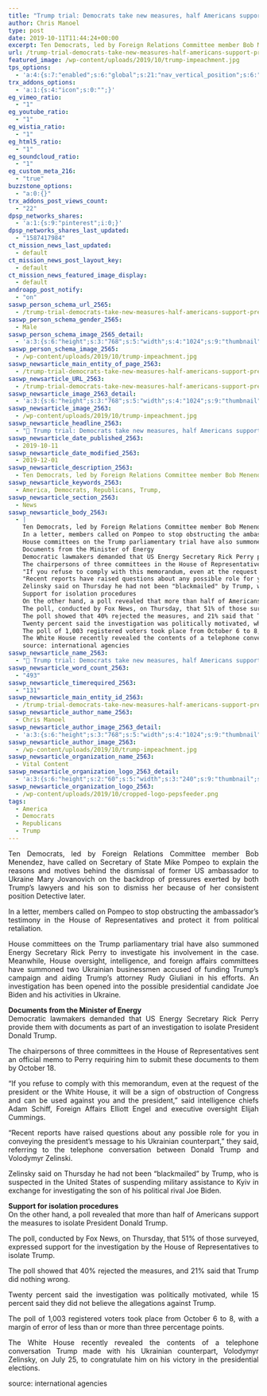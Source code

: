 ```yaml
---
title: "Trump trial: Democrats take new measures, half Americans support president impeachment"
author: Chris Manoel
type: post
date: 2019-10-11T11:44:24+00:00
excerpt: Ten Democrats, led by Foreign Relations Committee member Bob Menendez, have called on Secretary of State Mike Pompeo to explain the reasons and motives behind the dismissal of former US ambassador to Ukraine Mary Jovanovich
url: /trump-trial-democrats-take-new-measures-half-americans-support-president-impeachment/
featured_image: /wp-content/uploads/2019/10/trump-impeachment.jpg
tps_options:
  - 'a:4:{s:7:"enabled";s:6:"global";s:21:"nav_vertical_position";s:6:"global";s:23:"nav_hide_on_first_slide";b:0;s:23:"slide_loading_mechanism";s:6:"global";}'
trx_addons_options:
  - 'a:1:{s:4:"icon";s:0:"";}'
eg_vimeo_ratio:
  - "1"
eg_youtube_ratio:
  - "1"
eg_wistia_ratio:
  - "1"
eg_html5_ratio:
  - "1"
eg_soundcloud_ratio:
  - "1"
eg_custom_meta_216:
  - "true"
buzzstone_options:
  - "a:0:{}"
trx_addons_post_views_count:
  - "22"
dpsp_networks_shares:
  - 'a:1:{s:9:"pinterest";i:0;}'
dpsp_networks_shares_last_updated:
  - "1587417984"
ct_mission_news_last_updated:
  - default
ct_mission_news_post_layout_key:
  - default
ct_mission_news_featured_image_display:
  - default
androapp_post_notify:
  - "on"
saswp_person_schema_url_2565:
  - /trump-trial-democrats-take-new-measures-half-americans-support-president-impeachment/
saswp_person_schema_gender_2565:
  - Male
saswp_person_schema_image_2565_detail:
  - 'a:3:{s:6:"height";s:3:"768";s:5:"width";s:4:"1024";s:9:"thumbnail";s:76:"/wp-content/uploads/2019/10/trump-impeachment.jpg";}'
saswp_person_schema_image_2565:
  - /wp-content/uploads/2019/10/trump-impeachment.jpg
saswp_newsarticle_main_entity_of_page_2563:
  - /trump-trial-democrats-take-new-measures-half-americans-support-president-impeachment/
saswp_newsarticle_URL_2563:
  - /trump-trial-democrats-take-new-measures-half-americans-support-president-impeachment/
saswp_newsarticle_image_2563_detail:
  - 'a:3:{s:6:"height";s:3:"768";s:5:"width";s:4:"1024";s:9:"thumbnail";s:76:"/wp-content/uploads/2019/10/trump-impeachment.jpg";}'
saswp_newsarticle_image_2563:
  - /wp-content/uploads/2019/10/trump-impeachment.jpg
saswp_newsarticle_headline_2563:
  - "📰 Trump trial: Democrats take new measures, half Americans support president impeachment"
saswp_newsarticle_date_published_2563:
  - 2019-10-11
saswp_newsarticle_date_modified_2563:
  - 2019-12-01
saswp_newsarticle_description_2563:
  - Ten Democrats, led by Foreign Relations Committee member Bob Menendez, have called on Secretary of State Mike Pompeo to explain the reasons and motives behind the dismissal of former US ambassador to Ukraine Mary Jovanovich
saswp_newsarticle_keywords_2563:
  - America, Democrats, Republicans, Trump,
saswp_newsarticle_section_2563:
  - News
saswp_newsarticle_body_2563:
  - |
    Ten Democrats, led by Foreign Relations Committee member Bob Menendez, have called on Secretary of State Mike Pompeo to explain the reasons and motives behind the dismissal of former US ambassador to Ukraine Mary Jovanovich on the backdrop of pressures exerted by both Trump's lawyers and his son to dismiss her because of her consistent position Detective later.
    In a letter, members called on Pompeo to stop obstructing the ambassador's testimony in the House of Representatives and protect it from political retaliation.
    House committees on the Trump parliamentary trial have also summoned Energy Secretary Rick Perry to investigate his involvement in the case. Meanwhile, House oversight, intelligence, and foreign affairs committees have summoned two Ukrainian businessmen accused of funding Trump's campaign and aiding Trump's attorney Rudy Giuliani in his efforts. An investigation has been opened into the possible presidential candidate Joe Biden and his activities in Ukraine.
    Documents from the Minister of Energy
    Democratic lawmakers demanded that US Energy Secretary Rick Perry provide them with documents as part of an investigation to isolate President Donald Trump.
    The chairpersons of three committees in the House of Representatives sent an official memo to Perry requiring him to submit these documents to them by October 18.
    "If you refuse to comply with this memorandum, even at the request of the president or the White House, it will be a sign of obstruction of Congress and can be used against you and the president," said intelligence chiefs Adam Schiff, Foreign Affairs Elliott Engel and executive oversight Elijah Cummings.
    "Recent reports have raised questions about any possible role for you in conveying the president's message to his Ukrainian counterpart," they said, referring to the telephone conversation between Donald Trump and Volodymyr Zelinski.
    Zelinsky said on Thursday he had not been "blackmailed" by Trump, who is suspected in the United States of suspending military assistance to Kyiv in exchange for investigating the son of his political rival Joe Biden.
    Support for isolation procedures
    On the other hand, a poll revealed that more than half of Americans support the measures to isolate President Donald Trump.
    The poll, conducted by Fox News, on Thursday, that 51% of those surveyed, expressed support for the investigation by the House of Representatives to isolate Trump.
    The poll showed that 40% rejected the measures, and 21% said that Trump did nothing wrong.
    Twenty percent said the investigation was politically motivated, while 15 percent said they did not believe the allegations against Trump.
    The poll of 1,003 registered voters took place from October 6 to 8, with a margin of error of less than or more than three percentage points.
    The White House recently revealed the contents of a telephone conversation Trump made with his Ukrainian counterpart, Volodymyr Zelinsky, on July 25, to congratulate him on his victory in the presidential elections.
    source: international agencies
saswp_newsarticle_name_2563:
  - "📰 Trump trial: Democrats take new measures, half Americans support president impeachment"
saswp_newsarticle_word_count_2563:
  - "493"
saswp_newsarticle_timerequired_2563:
  - "131"
saswp_newsarticle_main_entity_id_2563:
  - /trump-trial-democrats-take-new-measures-half-americans-support-president-impeachment/
saswp_newsarticle_author_name_2563:
  - Chris Manoel
saswp_newsarticle_author_image_2563_detail:
  - 'a:3:{s:6:"height";s:3:"768";s:5:"width";s:4:"1024";s:9:"thumbnail";s:76:"/wp-content/uploads/2019/10/trump-impeachment.jpg";}'
saswp_newsarticle_author_image_2563:
  - /wp-content/uploads/2019/10/trump-impeachment.jpg
saswp_newsarticle_organization_name_2563:
  - Vital Content
saswp_newsarticle_organization_logo_2563_detail:
  - 'a:3:{s:6:"height";s:2:"60";s:5:"width";s:3:"240";s:9:"thumbnail";s:82:"/wp-content/uploads/2019/10/cropped-logo-pepsfeeder.png";}'
saswp_newsarticle_organization_logo_2563:
  - /wp-content/uploads/2019/10/cropped-logo-pepsfeeder.png
tags:
  - America
  - Democrats
  - Republicans
  - Trump
---
```


<p style="text-align: justify;">
  Ten Democrats, led by Foreign Relations Committee member Bob Menendez, have called on Secretary of State Mike Pompeo to explain the reasons and motives behind the dismissal of former US ambassador to Ukraine Mary Jovanovich on the backdrop of pressures exerted by both Trump&#8217;s lawyers and his son to dismiss her because of her consistent position Detective later.
</p>

<p style="text-align: justify;">
  In a letter, members called on Pompeo to stop obstructing the ambassador&#8217;s testimony in the House of Representatives and protect it from political retaliation.
</p>

<p style="text-align: justify;">
  House committees on the Trump parliamentary trial have also summoned Energy Secretary Rick Perry to investigate his involvement in the case. Meanwhile, House oversight, intelligence, and foreign affairs committees have summoned two Ukrainian businessmen accused of funding Trump&#8217;s campaign and aiding Trump&#8217;s attorney Rudy Giuliani in his efforts. An investigation has been opened into the possible presidential candidate Joe Biden and his activities in Ukraine.
</p>

<p style="text-align: justify;">
  <strong>Documents from the Minister of Energy</strong><br /> Democratic lawmakers demanded that US Energy Secretary Rick Perry provide them with documents as part of an investigation to isolate President Donald Trump.
</p>

<p style="text-align: justify;">
  The chairpersons of three committees in the House of Representatives sent an official memo to Perry requiring him to submit these documents to them by October 18.
</p>

<p style="text-align: justify;">
  &#8220;If you refuse to comply with this memorandum, even at the request of the president or the White House, it will be a sign of obstruction of Congress and can be used against you and the president,&#8221; said intelligence chiefs Adam Schiff, Foreign Affairs Elliott Engel and executive oversight Elijah Cummings.
</p>

<p style="text-align: justify;">
  &#8220;Recent reports have raised questions about any possible role for you in conveying the president&#8217;s message to his Ukrainian counterpart,&#8221; they said, referring to the telephone conversation between Donald Trump and Volodymyr Zelinski.
</p>

<p style="text-align: justify;">
  Zelinsky said on Thursday he had not been &#8220;blackmailed&#8221; by Trump, who is suspected in the United States of suspending military assistance to Kyiv in exchange for investigating the son of his political rival Joe Biden.
</p>

<p style="text-align: justify;">
  <strong>Support for isolation procedures</strong><br /> On the other hand, a poll revealed that more than half of Americans support the measures to isolate President Donald Trump.
</p>

<p style="text-align: justify;">
  The poll, conducted by Fox News, on Thursday, that 51% of those surveyed, expressed support for the investigation by the House of Representatives to isolate Trump.
</p>

<p style="text-align: justify;">
  The poll showed that 40% rejected the measures, and 21% said that Trump did nothing wrong.
</p>

<p style="text-align: justify;">
  Twenty percent said the investigation was politically motivated, while 15 percent said they did not believe the allegations against Trump.
</p>

<p style="text-align: justify;">
  The poll of 1,003 registered voters took place from October 6 to 8, with a margin of error of less than or more than three percentage points.
</p>

<p style="text-align: justify;">
  The White House recently revealed the contents of a telephone conversation Trump made with his Ukrainian counterpart, Volodymyr Zelinsky, on July 25, to congratulate him on his victory in the presidential elections.<ins class="adsbygoogle" style="display: block; text-align: center;" data-ad-layout="in-article" data-ad-format="fluid" data-ad-client="ca-pub-6974233120371446" data-ad-slot="7074284510"></ins>
</p>

source: international agencies
